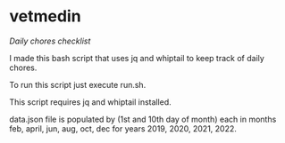 # vetmedin
*Daily chores checklist*

I made this bash script that uses jq and whiptail to keep track of daily chores.

To run this script just execute run.sh.

This script requires jq and whiptail installed.

data.json file is populated by (1st and 10th day of month) each in months feb, april, jun, aug, oct, dec for years 2019, 2020, 2021, 2022.
